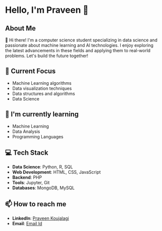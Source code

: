 # Hello, I'm Praveen 👋

## About Me
👋 Hi there! I'm a computer science student specializing in data science and passionate about machine learning and AI technologies. I enjoy exploring the latest advancements in these fields and applying them to real-world problems. Let's build the future together!


## 🔭 Current Focus
- Machine Learning algorithms
- Data visualization techniques
- Data structures and algorithms 
- Data Science

## 🌱 I'm currently learning
- Machine Learning
- Data Analysis
- Programming Languages

## 💻 Tech Stack
- **Data Science**: Python, R, SQL
- **Web Development**: HTML, CSS, JavaScript
- **Backend**: PHP
- **Tools**: Jupyter, Git
- **Databases**: MongoDB, MySQL

## 📫 How to reach me
- **LinkedIn**: [Praveen Koujalagi](https://www.linkedin.com/in/praveen-koujalagi/)
- **Email**: [Email Id](praveenkoujalagi99@gmail.com)
